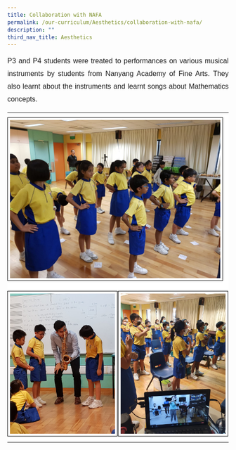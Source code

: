 ```yaml
---
title: Collaboration with NAFA
permalink: /our-curriculum/Aesthetics/collaboration-with-nafa/
description: ""
third_nav_title: Aesthetics
---
```

<p style="font-family:Arial; font-size:16px; text-align:justify; line-height:1.8">P3 and P4 students were treated to performances on various musical instruments by students from Nanyang Academy of Fine Arts. They also learnt about the instruments and learnt songs about Mathematics concepts.</p>

<table style="border:0px solid white" width="100%">
<tbody><tr>
	<td style="border:0px solid black; padding:10px 0px 10px 0px; background-color:white" colspan="2"><img src="/images/Aesthetics/Nafa8.jpeg" style="width:95%; border:1px solid black; background-color:white; padding:5px;"></td>
	</tr>
<tr style="border:0px solid black;">
	<td style="border:0px solid black; padding:10px 0px 10px 0px; background-color:white" width="50%"><img src="/images/Aesthetics/Nafa9.jpeg" style="width:95%; border:1px solid black; background-color:white; padding:5px"></td>
	<td style="border:0px solid black; padding:10px 0px 10px 0px; background-color:white"><img src="/images/Aesthetics/Zoom%20with%20NAFA%20Students%20learning%20Songs%20with%20Maths%20concepts.jpeg" style="width:95%; border:1px solid black; background-color:white; padding:5px"></td>
	</tr>
	</tbody></table>
